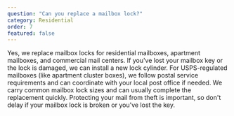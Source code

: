```yaml
---
question: "Can you replace a mailbox lock?"
category: Residential
order: 7
featured: false
---
```


Yes, we replace mailbox locks for residential mailboxes, apartment mailboxes, and commercial mail centers. If you've lost your mailbox key or the lock is damaged, we can install a new lock cylinder. For USPS-regulated mailboxes (like apartment cluster boxes), we follow postal service requirements and can coordinate with your local post office if needed. We carry common mailbox lock sizes and can usually complete the replacement quickly. Protecting your mail from theft is important, so don't delay if your mailbox lock is broken or you've lost the key.
